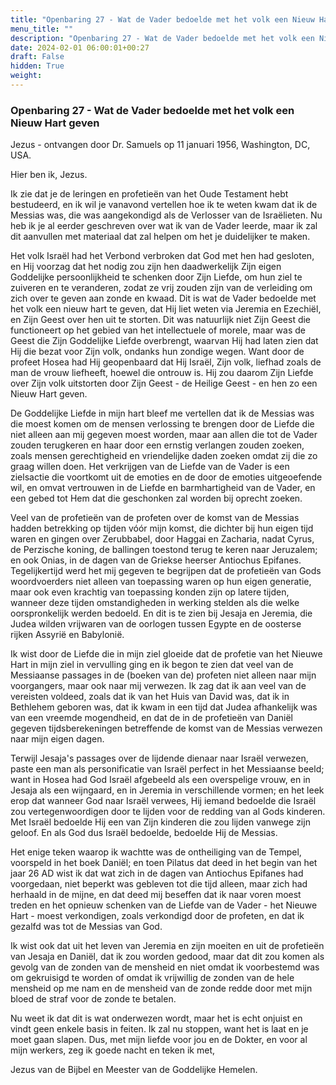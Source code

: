 ```yaml
---
title: "Openbaring 27 - Wat de Vader bedoelde met het volk een Nieuw Hart geven"
menu_title: ""
description: "Openbaring 27 - Wat de Vader bedoelde met het volk een Nieuw Hart geven"
date: 2024-02-01 06:00:01+00:27
draft: False
hidden: True
weight:
---
```

### Openbaring 27 - Wat de Vader bedoelde met het volk een Nieuw Hart geven

Jezus - ontvangen door Dr. Samuels op 11 januari 1956, Washington, DC, USA.

Hier ben ik, Jezus.

Ik zie dat je de leringen en profetieën van het Oude Testament hebt bestudeerd, en ik wil je vanavond vertellen hoe ik te weten kwam dat ik de Messias was, die was aangekondigd als de Verlosser van de Israëlieten. Nu heb ik je al eerder geschreven over wat ik van de Vader leerde, maar ik zal dit aanvullen met materiaal dat zal helpen om het je duidelijker te maken.

Het volk Israël had het Verbond verbroken dat God met hen had gesloten, en Hij voorzag dat het nodig zou zijn hen daadwerkelijk Zijn eigen Goddelijke persoonlijkheid te schenken door Zijn Liefde, om hun ziel te zuiveren en te veranderen, zodat ze vrij zouden zijn van de verleiding om zich over te geven aan zonde en kwaad. Dit is wat de Vader bedoelde met het volk een nieuw hart te geven, dat Hij liet weten via Jeremia en Ezechiël, en Zijn Geest over hen uit te storten. Dit was natuurlijk niet Zijn Geest die functioneert op het gebied van het intellectuele of morele, maar was de Geest die Zijn Goddelijke Liefde overbrengt, waarvan Hij had laten zien dat Hij die bezat voor Zijn volk, ondanks hun zondige wegen. Want door de profeet Hosea had Hij geopenbaard dat Hij Israël, Zijn volk, liefhad zoals de man de vrouw liefheeft, hoewel die ontrouw is. Hij zou daarom Zijn Liefde over Zijn volk uitstorten door Zijn Geest - de Heilige Geest - en hen zo een Nieuw Hart geven.

De Goddelijke Liefde in mijn hart bleef me vertellen dat ik de Messias was die moest komen om de mensen verlossing te brengen door de Liefde die niet alleen aan mij gegeven moest worden, maar aan allen die tot de Vader zouden terugkeren en haar door een ernstig verlangen zouden zoeken, zoals mensen gerechtigheid en vriendelijke daden zoeken omdat zij die zo graag willen doen. Het verkrijgen van de Liefde van de Vader is een zielsactie die voortkomt uit de emoties en de door de emoties uitgeoefende wil, en omvat vertrouwen in de Liefde en barmhartigheid van de Vader, en een gebed tot Hem dat die geschonken zal worden bij oprecht zoeken.

Veel van de profetieën van de profeten over de komst van de Messias hadden betrekking op tijden vóór mijn komst, die dichter bij hun eigen tijd waren en gingen over Zerubbabel, door Haggai en Zacharia, nadat Cyrus, de Perzische koning, de ballingen toestond terug te keren naar Jeruzalem; en ook Onias, in de dagen van de Griekse heerser Antiochus Epifanes. Tegelijkertijd werd het mij gegeven te begrijpen dat de profetieën van Gods woordvoerders niet alleen van toepassing waren op hun eigen generatie, maar ook even krachtig van toepassing konden zijn op latere tijden, wanneer deze tijden omstandigheden in werking stelden als die welke oorspronkelijk werden bedoeld. En dit is te zien bij Jesaja en Jeremia, die Judea wilden vrijwaren van de oorlogen tussen Egypte en de oosterse rijken Assyrië en Babylonië.

Ik wist door de Liefde die in mijn ziel gloeide dat de profetie van het Nieuwe Hart in mijn ziel in vervulling ging en ik begon te zien dat veel van de Messiaanse passages in de (boeken van de) profeten niet alleen naar mijn voorgangers, maar ook naar mij verwezen. Ik zag dat ik aan veel van de vereisten voldeed, zoals dat ik van het Huis van David was, dat ik in Bethlehem geboren was, dat ik kwam in een tijd dat Judea afhankelijk was van een vreemde mogendheid, en dat de in de profetieën van Daniël gegeven tijdsberekeningen betreffende de komst van de Messias verwezen naar mijn eigen dagen.

Terwijl Jesaja's passages over de lijdende dienaar naar Israël verwezen, paste een man als personificatie van Israël perfect in het Messiaanse beeld; want in Hosea had God Israël afgebeeld als een overspelige vrouw, en in Jesaja als een wijngaard, en in Jeremia in verschillende vormen; en het leek erop dat wanneer God naar Israël verwees, Hij iemand bedoelde die Israël zou vertegenwoordigen door te lijden voor de redding van al Gods kinderen. Met Israël bedoelde Hij een van Zijn kinderen die zou lijden vanwege zijn geloof. En als God dus Israël bedoelde, bedoelde Hij de Messias.

Het enige teken waarop ik wachtte was de ontheiliging van de Tempel, voorspeld in het boek Daniël; en toen Pilatus dat deed in het begin van het jaar 26 AD wist ik dat wat zich in de dagen van Antiochus Epifanes had voorgedaan, niet beperkt was gebleven tot die tijd alleen, maar zich had herhaald in de mijne, en dat deed mij beseffen dat ik naar voren moest treden en het opnieuw schenken van de Liefde van de Vader - het Nieuwe Hart - moest verkondigen, zoals verkondigd door de profeten, en dat ik gezalfd was tot de Messias van God.

Ik wist ook dat uit het leven van Jeremia en zijn moeiten en uit de profetieën van Jesaja en Daniël, dat ik zou worden gedood, maar dat dit zou komen als gevolg van de zonden van de mensheid en niet omdat ik voorbestemd was om gekruisigd te worden of omdat ik vrijwillig de zonden van de hele mensheid op me nam en de mensheid van de zonde redde door met mijn bloed de straf voor de zonde te betalen.

Nu weet ik dat dit is wat onderwezen wordt, maar het is echt onjuist en vindt geen enkele basis in feiten. Ik zal nu stoppen, want het is laat en je moet gaan slapen. Dus, met mijn liefde voor jou en de Dokter, en voor al mijn werkers, zeg ik goede nacht en teken ik met,

Jezus van de Bijbel en Meester van de Goddelijke Hemelen.
